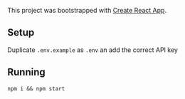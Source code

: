 This project was bootstrapped with [Create React App](https://github.com/facebook/create-react-app).

## Setup
Duplicate `.env.example` as `.env` an add the correct API key

## Running
`npm i && npm start`


